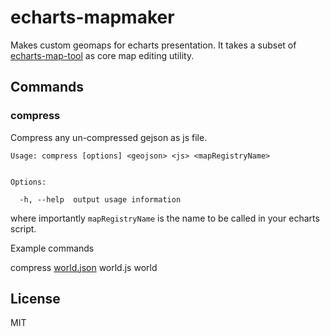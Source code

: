 # echarts-mapmaker

Makes custom geomaps for echarts presentation. It takes a subset of [echarts-map-tool](https://github.com/ecomfe/echarts-map-tool) as core map editing utility.

## Commands

### compress

Compress any un-compressed gejson as js file.

```
Usage: compress [options] <geojson> <js> <mapRegistryName>


Options:

  -h, --help  output usage information
```

where importantly `mapRegistryName` is the name to be called in your echarts script.

Example commands

compress [world.json](https://github.com/ecomfe/echarts/blob/master/map/json/world.json) world.js world

## License

MIT